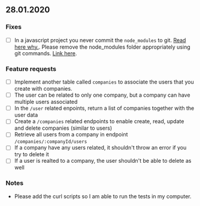 ## 28.01.2020

### Fixes

- [ ] In a javascript project you never commit the `node_modules` to git. [Read here why.](https://flaviocopes.com/should-commit-node-modules-git/). Please remove the node_modules folder appropriately using git commands. [Link here](https://stackoverflow.com/questions/50675829/remove-node-modules-from-git-in-vscode).

### Feature requests

- [ ] Implement another table called `companies` to associate the users that you create with companies.
- [ ] The user can be related to only one company, but a company can have multiple users associated
- [ ] In the `/user` related enpoints, return a list of companies together with the user data
- [ ] Create a `/companies` related endpoints to enable create, read, update and delete companies (similar to users)
- [ ] Retrieve all users from a company in endpoint `/companies/:companyId/users`
- [ ] If a company have any users related, it shouldn't throw an error if you try to delete it
- [ ] If a user is realted to a company, the user shouldn't be able to delete as well

### Notes

- Please add the curl scripts so I am able to run the tests in my computer.
